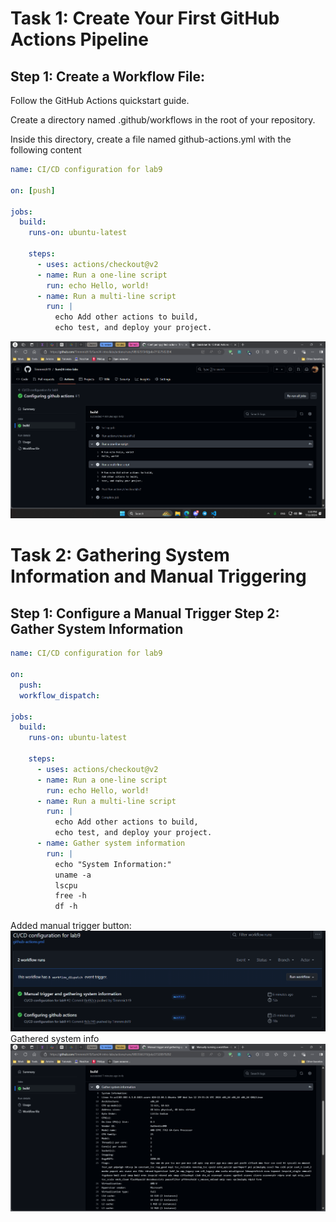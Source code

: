 # Task 1: Create Your First GitHub Actions Pipeline

## Step 1: Create a Workflow File:

Follow the GitHub Actions quickstart guide.

Create a directory named .github/workflows in the root of your repository.

Inside this directory, create a file named github-actions.yml with the following content

```yml
name: CI/CD configuration for lab9

on: [push]

jobs:
  build:
    runs-on: ubuntu-latest

    steps:
      - uses: actions/checkout@v2
      - name: Run a one-line script
        run: echo Hello, world!
      - name: Run a multi-line script
        run: |
          echo Add other actions to build,
          echo test, and deploy your project.
```

![First Actions Build](/media/firstActionsBuild.png)

# Task 2: Gathering System Information and Manual Triggering

## Step 1: Configure a Manual Trigger Step 2: Gather System Information

```yml
name: CI/CD configuration for lab9

on:
  push:
  workflow_dispatch:

jobs:
  build:
    runs-on: ubuntu-latest

    steps:
      - uses: actions/checkout@v2
      - name: Run a one-line script
        run: echo Hello, world!
      - name: Run a multi-line script
        run: |
          echo Add other actions to build,
          echo test, and deploy your project.
      - name: Gather system information
        run: |
          echo "System Information:"
          uname -a
          lscpu
          free -h
          df -h
```

Added manual trigger button:
![Manual](/media/manual.png)
Gathered system info
![System info](/media/systemInfo.png)
